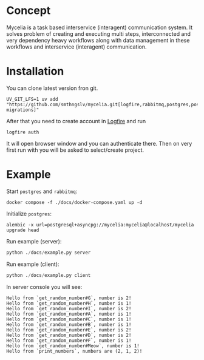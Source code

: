 # Concept

Mycelia is a task based interservice (interagent) communication system. It solves problem of creating and executing
multi steps, interconnected and very dependency heavy workflows along with data management in these workflows and
interservice (interagent) communication.

# Installation

You can clone latest version fron git.

```shell
UV_GIT_LFS=1 uv add "https://github.com/smthngslv/mycelia.git[logfire,rabbitmq,postgres,postgres-migrations]"
```

After that you need to create account in [Logfire](https://logfire.pydantic.dev/login) and run

```shell
logfire auth
```

It will open browser window and you can authenticate there. Then on very first run with you will be asked to
select/create project.

# Example

Start `postgres` and `rabbitmq`:

```shell
docker compose -f ./docs/docker-compose.yaml up -d
```

Initialize `postgres`:

```shell
alembic -x url=postgresql+asyncpg://mycelia:mycelia@localhost/mycelia upgrade head
```

Run example (server):

```python
python ./docs/example.py server
```

Run example (client):

```python
python ./docs/example.py client
```

In server console you will see:

```text
Hello from `get_random_number#G`, number is 2!
Hello from `get_random_number#H`, number is 1!
Hello from `get_random_number#I`, number is 2!
Hello from `get_random_number#A`, number is 1!
Hello from `get_random_number#C`, number is 1!
Hello from `get_random_number#B`, number is 1!
Hello from `get_random_number#E`, number is 2!
Hello from `get_random_number#D`, number is 2!
Hello from `get_random_number#F`, number is 1!
Hello from `get_random_number#Meow`, number is 1!
Hello from `print_numbers`, numbers are (2, 1, 2)!
```
